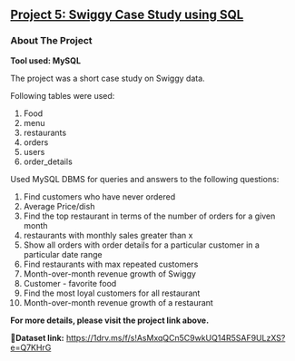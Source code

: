 ## [Project 5: Swiggy Case Study using SQL](https://github.com/Shajar87/Project_Portfolio/blob/main/Swiggy%20Case%20Study%20Using%20SQL.pdf)
### About The Project
**Tool used: MySQL**

The project was a short case study on Swiggy data.

Following tables were used:
1. Food
2. menu
3. restaurants 
4. orders 
5. users 
6. order_details

Used MySQL DBMS for queries and answers to the following questions:
1. Find customers who have never ordered
2. Average Price/dish
3. Find the top restaurant in terms of the number of orders for a given month
4. restaurants with monthly sales greater than x 
5. Show all orders with order details for a particular customer in a particular date range
6. Find restaurants with max repeated   customers
7. Month-over-month revenue growth of Swiggy
8. Customer - favorite food
9. Find the most loyal customers for all restaurant
10. Month-over-month revenue growth of a restaurant

**For more details, please visit the project link above.**

**🔗Dataset link:** https://1drv.ms/f/s!AsMxqQCn5C9wkUQ14R5SAF9ULzXS?e=Q7KHrG

